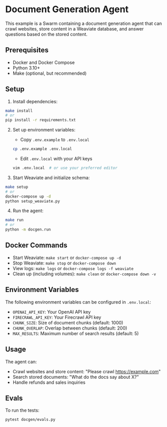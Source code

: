 # Document Generation Agent

This example is a Swarm containing a document generation agent that can crawl websites, store content in a Weaviate database, and answer questions based on the stored content.

## Prerequisites

- Docker and Docker Compose
- Python 3.10+
- Make (optional, but recommended)

## Setup

1. Install dependencies:
```bash
make install
# or
pip install -r requirements.txt
```

2. Set up environment variables:
   - Copy `.env.example` to `.env.local`
   ```bash
   cp .env.example .env.local
   ```
   - Edit `.env.local` with your API keys
   ```bash
   vim .env.local  # or use your preferred editor
   ```

3. Start Weaviate and initialize schema:
```bash
make setup
# or
docker-compose up -d
python setup_weaviate.py
```

4. Run the agent:
```bash
make run
# or
python -m docgen.run
```

## Docker Commands

- Start Weaviate: `make start` or `docker-compose up -d`
- Stop Weaviate: `make stop` or `docker-compose down`
- View logs: `make logs` or `docker-compose logs -f weaviate`
- Clean up (including volumes): `make clean` or `docker-compose down -v`

## Environment Variables

The following environment variables can be configured in `.env.local`:

- `OPENAI_API_KEY`: Your OpenAI API key
- `FIRECRAWL_API_KEY`: Your Firecrawl API key
- `CHUNK_SIZE`: Size of document chunks (default: 1000)
- `CHUNK_OVERLAP`: Overlap between chunks (default: 200)
- `MAX_RESULTS`: Maximum number of search results (default: 5)

## Usage

The agent can:
- Crawl websites and store content: "Please crawl https://example.com"
- Search stored documents: "What do the docs say about X?"
- Handle refunds and sales inquiries

## Evals

To run the tests:
```bash
pytest docgen/evals.py
```